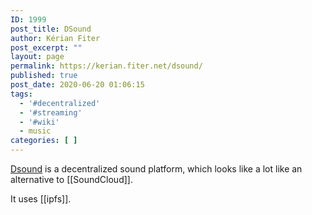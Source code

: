 ```yaml
---
ID: 1999
post_title: DSound
author: Kérian Fiter
post_excerpt: ""
layout: page
permalink: https://kerian.fiter.net/dsound/
published: true
post_date: 2020-06-20 01:06:15
tags:
  - '#decentralized'
  - '#streaming'
  - '#wiki'
  - music
categories: [ ]
---
```

[Dsound][1] is a decentralized sound platform, which looks like a lot like an alternative to [[SoundCloud]].

It uses [[ipfs]].

 [1]: https://dsound.audio/